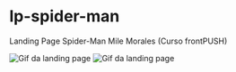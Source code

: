 # lp-spider-man
Landing Page Spider-Man Mile Morales (Curso frontPUSH)

![Gif da landing page](/spiderman-loader.gif)
![Gif da landing page](/spiderman.gif)